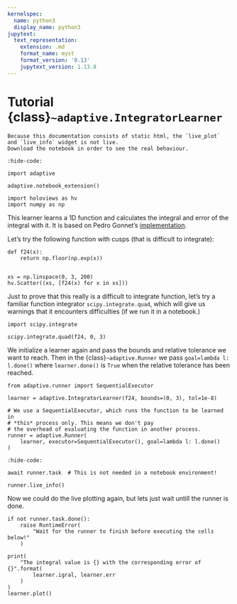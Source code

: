 ```yaml
---
kernelspec:
  name: python3
  display_name: python3
jupytext:
  text_representation:
    extension: .md
    format_name: myst
    format_version: '0.13'
    jupytext_version: 1.13.8
---
```

# Tutorial {class}`~adaptive.IntegratorLearner`

```{note}
Because this documentation consists of static html, the `live_plot` and `live_info` widget is not live.
Download the notebook in order to see the real behaviour.
```

[^download]: This notebook can be downloaded as **{nb-download}`tutorial.IntegratorLearner.ipynb`** and {download}`tutorial.IntegratorLearner.md`.

```{code-cell}
:hide-code:

import adaptive

adaptive.notebook_extension()

import holoviews as hv
import numpy as np
```

This learner learns a 1D function and calculates the integral and error of the integral with it.
It is based on Pedro Gonnet’s [implementation](https://www.academia.edu/1976055/Adaptive_quadrature_re-revisited).

Let’s try the following function with cusps (that is difficult to integrate):

```{code-cell}
def f24(x):
    return np.floor(np.exp(x))


xs = np.linspace(0, 3, 200)
hv.Scatter((xs, [f24(x) for x in xs]))
```

Just to prove that this really is a difficult to integrate function, let’s try a familiar function integrator `scipy.integrate.quad`, which will give us warnings that it encounters difficulties (if we run it in a notebook.)

```{code-cell}
import scipy.integrate

scipy.integrate.quad(f24, 0, 3)
```

We initialize a learner again and pass the bounds and relative tolerance we want to reach.
Then in the {class}`~adaptive.Runner` we pass `goal=lambda l: l.done()` where `learner.done()` is `True` when the relative tolerance has been reached.

```{code-cell}
from adaptive.runner import SequentialExecutor

learner = adaptive.IntegratorLearner(f24, bounds=(0, 3), tol=1e-8)

# We use a SequentialExecutor, which runs the function to be learned in
# *this* process only. This means we don't pay
# the overhead of evaluating the function in another process.
runner = adaptive.Runner(
    learner, executor=SequentialExecutor(), goal=lambda l: l.done()
)
```

```{code-cell}
:hide-code:

await runner.task  # This is not needed in a notebook environment!
```

```{code-cell}
runner.live_info()
```

Now we could do the live plotting again, but lets just wait untill the
runner is done.

```{code-cell}
if not runner.task.done():
    raise RuntimeError(
        "Wait for the runner to finish before executing the cells below!"
    )
```

```{code-cell}
print(
    "The integral value is {} with the corresponding error of {}".format(
        learner.igral, learner.err
    )
)
learner.plot()
```
